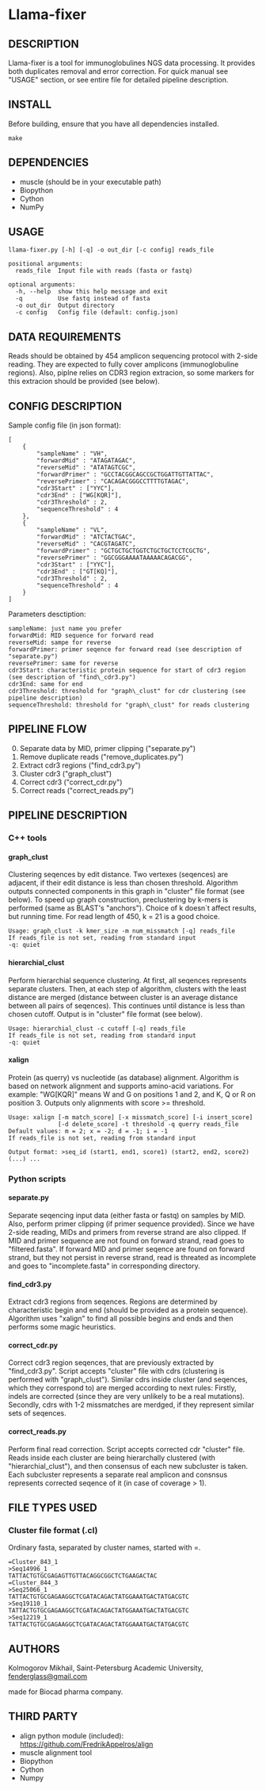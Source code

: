 Llama-fixer
===========

DESCRIPTION
-----------

Llama-fixer is a tool for immunoglobulines NGS data processing.
It provides both duplicates removal and error correction. For quick
manual see "USAGE" section, or see entire file for detailed pipeline
description.


INSTALL
-------

Before building, ensure that you have all dependencies installed.

    make

DEPENDENCIES
------------

* muscle (should be in your executable path)
* Biopython
* Cython
* NumPy

USAGE
-----

    llama-fixer.py [-h] [-q] -o out_dir [-c config] reads_file

    positional arguments:
      reads_file  Input file with reads (fasta or fastq)

    optional arguments:
      -h, --help  show this help message and exit
      -q          Use fastq instead of fasta
      -o out_dir  Output directory
      -c config   Config file (default: config.json)


DATA REQUIREMENTS
-----------------

Reads should be obtained by 454 amplicon sequencing protocol with 2-side
reading. They are expected to fully cover amplicons (immunoglobuline regions).
Also, piplne relies on CDR3 region extracion, so some markers for this
extracion should be provided (see below).


CONFIG DESCRIPTION
------------------

Sample config file (in json format):

    [
        {
            "sampleName" : "VH",
            "forwardMid" : "ATAGATAGAC", 
            "reverseMid" : "ATATAGTCGC",
            "forwardPrimer" : "GCCTACGGCAGCCGCTGGATTGTTATTAC",
            "reversePrimer" : "CACAGACGGGCCTTTTGTAGAC",
            "cdr3Start" : ["YYC"],
            "cdr3End" : ["WG[KQR]"],
            "cdr3Threshold" : 2,
            "sequenceThreshold" : 4 
        },
        {
            "sampleName" : "VL",
            "forwardMid" : "ATCTACTGAC", 
            "reverseMid" : "CACGTAGATC",
            "forwardPrimer" : "GCTGCTGCTGGTCTGCTGCTCCTCGCTG", 
            "reversePrimer" : "GGCGGGAAAATAAAAACAGACGG",
            "cdr3Start" : ["YYC"],
            "cdr3End" : ["GT[KQ]"],
            "cdr3Threshold" : 2,
            "sequenceThreshold" : 4 
        }
    ]

Parameters desctiption:

    sampleName: just name you prefer
    forwardMid: MID sequence for forward read
    reverseMid: sampe for reverse
    forwardPrimer: primer seqence for forward read (see description of "separate.py")
    reversePrimer: same for reverse
    cdr3Start: characteristic protein sequence for start of cdr3 region (see description of "find\_cdr3.py")
    cdr3End: same for end
    cdr3Threshold: threshold for "graph\_clust" for cdr clustering (see pipeline description)
    sequenceThreshold: threshold for "graph\_clust" for reads clustering


PIPELINE FLOW
-------------

0. Separate data by MID, primer clipping ("separate.py")
1. Remove duplicate reads ("remove\_duplicates.py")
2. Extract cdr3 regions ("find\_cdr3.py")
3. Cluster cdr3 ("graph\_clust")
4. Correct cdr3 ("correct\_cdr.py")
5. Correct reads ("correct\_reads.py")


PIPELINE DESCRIPTION
--------------------

### C++ tools

#### graph\_clust

Clustering seqences by edit distance. Two vertexes (seqences) are adjacent, if their
edit distance is less than chosen threshold. Algorithm outputs connected components
in this graph in "cluster" file format (see below). To speed up graph construction, 
preclustering by k-mers is performed (same as BLAST's "anchors"). Choice of k doesn`t 
affect results, but running time. For read length of 450, k = 21 is a good choice.

    Usage: graph_clust -k kmer_size -m num_missmatch [-q] reads_file
    If reads_file is not set, reading from standard input
    -q: quiet

#### hierarchial\_clust

Perform hierarchial sequence clustering. At first, all seqences represents separate
clusters. Then, at each step of algorithm, clusters with the least distance are merged 
(distance between cluster is an average distance between all pairs of seqences).
This continues until distance is less than chosen cutoff. Output is in "cluster"
file format (see below).

    Usage: hierarchial_clust -c cutoff [-q] reads_file
    If reads_file is not set, reading from standard input
    -q: quiet

#### xalign

Protein (as querry) vs nucleotide (as database) alignment. Algorithm is based on
network alignment and supports amino-acid variations. For example: "WG[KQR]" means
W and G on positions 1 and 2, and K, Q or R on position 3. Outputs only alignments
with score >= threshold.

    Usage: xalign [-m match_score] [-x missmatch_score] [-i insert_score]
                  [-d delete_score] -t threshold -q querry reads_file
    Default values: m = 2; x = -2; d = -1; i = -1
    If reads_file is not set, reading from standard input

    Output format: >seq_id (start1, end1, score1) (start2, end2, score2) (...) ...


### Python scripts

#### separate.py

Separate seqencing input data (either fasta or fastq) on samples by MID. Also, perform
primer clipping (if primer sequence provided). Since we have 2-side reading, MIDs
and primers from reverse strand are also clipped. If MID and primer sequence are
not found on forward strand, read goes to "filtered.fasta". If forward MID and 
primer seqence are found on forward strand, but they not persist in reverse strand, 
read is threated as incomplete and goes to "incomplete.fasta" in corresponding 
directory.

#### find\_cdr3.py

Extract cdr3 regions from seqences. Regions are determined by characteristic begin
and end (should be provided as a protein sequence). Algorithm uses "xalign" to find
all possible begins and ends and then performs some magic heuristics.

#### correct\_cdr.py

Correct cdr3 region seqences, that are previously extracted by "find\_cdr3.py". Script
accepts "cluster" file with cdrs (clustering is performed with "graph\_clust"). Similar 
cdrs inside cluster (and seqences, which they correspond to) are merged according to 
next rules: Firstly, indels are corrected (since they are very unlikely to be a real
mutations). Secondly, cdrs with 1-2 missmatches are merdged, if they represent
similar sets of seqences.

#### correct\_reads.py

Perform final read correction. Script accepts corrected cdr "cluster" file. Reads inside
each cluster are being hierarchally clustered (with "hierarchial\_clust"), and then
consensus of each new subcluster is taken. Each subcluster represents a separate real
amplicon and consnsus represents corrected seqence of it (in case of coverage > 1).


FILE TYPES USED
---------------

### Cluster file format (.cl)

Ordinary fasta, separated by cluster names, started with =.

    =Cluster_843_1
    >Seq14996_1
    TATTACTGTGCGAGAGTTGTTACAGGCGGCTCTGAAGACTAC
    =Cluster_844_3
    >Seq25066_1
    TATTACTGTGCGAGAAGGCTCGATACAGACTATGGAAATGACTATGACGTC
    >Seq19110_1
    TATTACTGTGCGAGAAGGCTCGATACAGACTATGGAAATGACTATGACGTC
    >Seq12219_1
    TATTACTGTGCGAGAAGGCTCGATACAGACTATGGAAATGACTATGACGTC


AUTHORS
-------

Kolmogorov Mikhail, Saint-Petersburg Academic University, fenderglass@gmail.com

made for Biocad pharma company.

THIRD PARTY
-----------

* align python module (included): https://github.com/FredrikAppelros/align
* muscle alignment tool
* Biopython
* Cython
* Numpy
